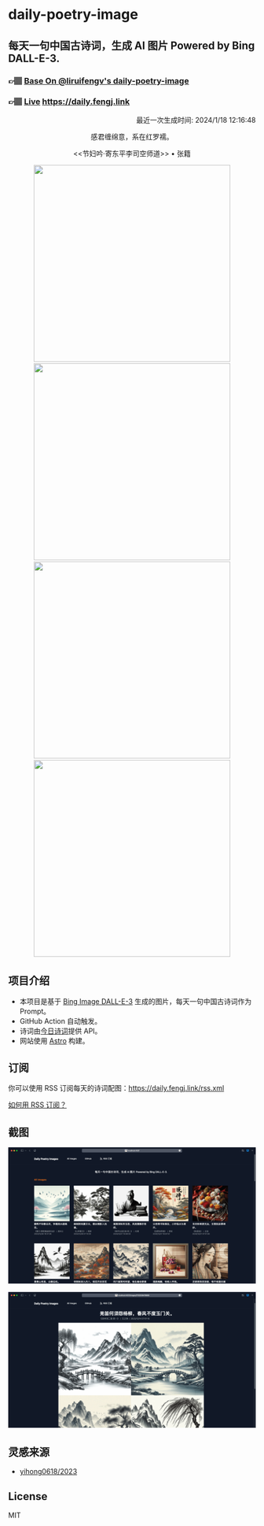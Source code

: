 
# daily-poetry-image

## 每天一句中国古诗词，生成 AI 图片 Powered by Bing DALL-E-3.

### 👉🏽 [Base On @liruifengv's daily-poetry-image](https://github.com/liruifengv/daily-poetry-image)

### 👉🏽 [Live](https://daily.fengj.link) https://daily.fengj.link

<p align="right">
  最近一次生成时间: 2024/1/18 12:16:48
</p>
<p align="center">
感君缠绵意，系在红罗襦。
</p>
<p align="center">
<<节妇吟·寄东平李司空师道>> • 张籍
</p>
<p align="center">
<img src="https://tse1.mm.bing.net/th/id/OIG.v4iuRGkwEqUWDgfHig63" height="400" width="400" />
<img src="https://tse1.mm.bing.net/th/id/OIG.926FCFtY8Bt8LcwSwUct" height="400" width="400" />
<img src="https://tse4.mm.bing.net/th/id/OIG.6Zvwpy727bhxGznB7j_S" height="400" width="400" />
<img src="https://tse1.mm.bing.net/th/id/OIG.6ackXU75p4hX9jZS_64v" height="400" width="400" />
</p>

## 项目介绍

-   本项目是基于 [Bing Image DALL-E-3](https://www.bing.com/images/create) 生成的图片，每天一句中国古诗词作为 Prompt。
-   GitHub Action 自动触发。
-   诗词由[今日诗词](https://www.jinrishici.com/)提供 API。
-   网站使用 [Astro](https://astro.build) 构建。

## 订阅

你可以使用 RSS 订阅每天的诗词配图：https://daily.fengj.link/rss.xml

[如何用 RSS 订阅？](https://zhuanlan.zhihu.com/p/55026716)

## 截图

![图片列表](./screenshots/Snipaste_2023-12-28_21-00-26.png)

![图片详情](./screenshots/Snipaste_2023-12-28_21-00-53.png)

## 灵感来源

-   [yihong0618/2023](https://github.com/yihong0618/2023)

## License

MIT
